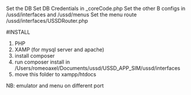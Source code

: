 Set the DB
Set DB Credentials in _coreCode.php
Set the other B configs in /ussd/interfaces and /ussd/menus
Set the menu route /ussd/interfaces/USSDRouter.php

#INSTALL
1. PHP
2. XAMP (for mysql server and apache)
3. install composer
3. run composer install in /Users/romeoaxel/Documents/ussd/USSD_APP_SIM/ussd/interfaces
4. move this folder to xampp/htdocs


NB: emulator and menu on different port